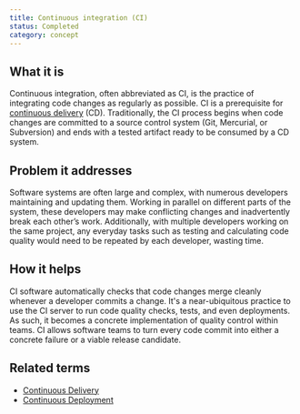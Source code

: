 ```yaml
---
title: Continuous integration (CI)
status: Completed 
category: concept
---
```


## What it is 

Continuous integration, often abbreviated as CI, is the practice of integrating code changes as regularly as possible. CI is a prerequisite for [continuous delivery](/continuous_delivery/) (CD). Traditionally, the CI process begins when code changes are committed to a source control system (Git, Mercurial, or Subversion) and ends with a tested artifact ready to be consumed by a CD system. 

## Problem it addresses

Software systems are often large and complex, with numerous developers maintaining and updating them. Working in parallel on different parts of the system, these developers may make conflicting changes and inadvertently break each other’s work. Additionally, with multiple developers working on the same project, any everyday tasks such as testing and calculating code quality would need to be repeated by each developer, wasting time.

## How it helps

CI software automatically checks that code changes merge cleanly whenever a developer commits a change. It's a near-ubiquitous practice to use the CI server to run code quality checks, tests, and even deployments. As such, it becomes a concrete implementation of quality control within teams. CI allows software teams to turn every code commit into either a concrete failure or a viable release candidate.

## Related terms

* [Continuous Delivery](/continuous_delivery/)
* [Continuous Deployment](/continuous_deployment/)
